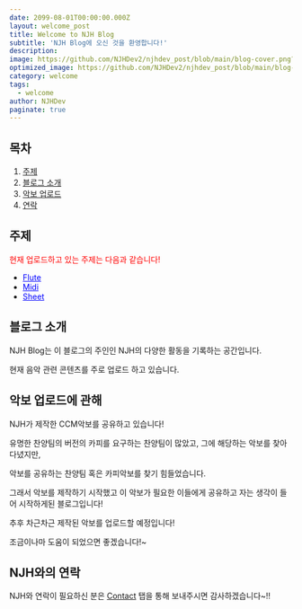 ```yaml
---
date: 2099-08-01T00:00:00.000Z
layout: welcome_post
title: Welcome to NJH Blog
subtitle: 'NJH Blog에 오신 것을 환영합니다!'
description: 
image: https://github.com/NJHDev2/njhdev_post/blob/main/blog-cover.png?raw=true
optimized_image: https://github.com/NJHDev2/njhdev_post/blob/main/blog-cover.png?raw=true
category: welcome
tags:
  - welcome
author: NJHDev
paginate: true
---
```

## 목차

<ol>
  <li><a href="#주제">주제</a></li>
  <li><a href="#소개">블로그 소개</a></li>
  <li><a href="#악보-업로드에-관해">악보 업로드</a></li>
  <li><a href="#NJH와의-연락">연락</a></li>
</ol>


## 주제

<span style="color:red">현재 업로드하고 있는 주제는 다음과 같습니다!</span>
* <a href="https://njhdev.com/flute/" style="color:blue">Flute</a>
* <a href="https://njhdev.com/midi/" style="color:blue">Midi</a>
* <a href="https://njhdev.com/sheet/" style="color:blue">Sheet</a>


## 블로그 소개

NJH Blog는 이 블로그의 주인인 NJH의 다양한 활동을 기록하는 공간입니다.

현재 음악 관련 콘텐츠를 주로 업로드 하고 있습니다.


## 악보 업로드에 관해

NJH가 제작한 CCM악보를 공유하고 있습니다!


유명한 찬양팀의 버전의 카피를 요구하는 찬양팀이 많았고, 그에 해당하는 악보를 찾아다녔지만,

악보를 공유하는 찬양팀 혹은 카피악보를 찾기 힘들었습니다.

그래서 악보를 제작하기 시작했고 이 악보가 필요한 이들에게 공유하고 자는 생각이 들어 시작하게된 블로그입니다!


추후 차근차근 제작된 악보를 업로드할 예정입니다!

조금이나마 도움이 되었으면 좋겠습니다!~

## NJH와의 연락

NJH와 연락이 필요하신 분은 [Contact](https://njhdev.com/contact/) 탭을 통해 보내주시면 감사하겠습니다~!!

